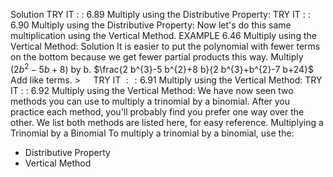 Solution
TRY IT : : 6.89
Multiply using the Distributive Property:
TRY IT : : 6.90
Multiply using the Distributive Property:
Now let's do this same multiplication using the Vertical Method.
EXAMPLE 6.46
Multiply using the Vertical Method:
Solution
It is easier to put the polynomial with fewer terms on the bottom because we get fewer partial products this way.
Multiply $\left(2 b^{2}-5 b+8\right)$ by b. $\frac{2 b^{3}-5 b^{2}+8 b}{2 b^{3}+b^{2}-7 b+24}$
Add like terms.
$>\quad$ TRY IT $:: 6.91$
Multiply using the Vertical Method:
TRY IT : : 6.92
Multiply using the Vertical Method:
We have now seen two methods you can use to multiply a trinomial by a binomial. After you practice each method, you'll probably find you prefer one way over the other. We list both methods are listed here, for easy reference.
Multiplying a Trinomial by a Binomial
To multiply a trinomial by a binomial, use the:
- Distributive Property
- Vertical Method